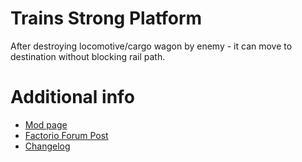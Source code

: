 # Trains Strong Platform

After destroying locomotive/cargo wagon by enemy - it can move to destination without blocking rail path. 

# Additional info

- [Mod page](https://mods.factorio.com/mod/trains-string-platform)
- [Factorio Forum Post](https://forums.factorio.com/viewtopic.php?f=?&t=?)
- [Changelog](./changelog.txt)
